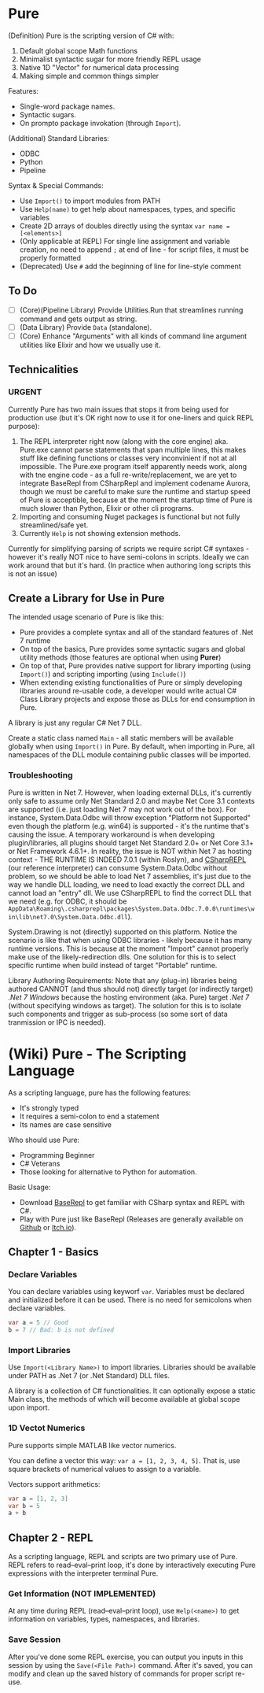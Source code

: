 # Pure

(Definition) Pure is the scripting version of C# with:

1. Default global scope Math functions
2. Minimalist syntactic sugar for more friendly REPL usage
3. Native 1D "Vector" for numerical data processing
4. Making simple and common things simpler

Features:

* Single-word package names.
* Syntactic sugars.
* On prompto package invokation (through `Import`).

(Additional) Standard Libraries:

* ODBC
* Python
* Pipeline

Syntax & Special Commands:

* Use `Import()` to import modules from PATH
* Use `Help(name)` to get help about namespaces, types, and specific variables
* Create 2D arrays of doubles directly using the syntax `var name = [<elements>]`
* (Only applicable at REPL) For single line assignment and variable creation, no need to append `;` at end of line - for script files, it must be properly formatted
* (Deprecated) Use `#` add the beginning of line for line-style comment

## To Do

- [ ] (Core)(Pipeline Library) Provide Utilities.Run that streamlines running command and gets output as string.
- [ ] (Data Library) Provide `Data` (standalone).
- [ ] (Core) Enhance "Arguments" with all kinds of command line argument utilities like Elixir and how we usually use it.

## Technicalities

### URGENT

Currently Pure has two main issues that stops it from being used for production use (but it's OK right now to use it for one-liners and quick REPL purpose):

1. The REPL interpreter right now (along with the core engine) aka. Pure.exe cannot parse statements that span multiple lines, this makes stuff like defining functions or classes very inconvinient if not at all impossible. The Pure.exe program itself apparently needs work, along with tne engine code - as a full re-write/replacement, we are yet to integrate BaseRepl from CSharpRepl and implement codename Aurora, though we must be careful to make sure the runtime and startup speed of Pure is acceptible, because at the moment the startup time of Pure is much slower than Python, Elixir or other cli programs.
2. Importing and consuming Nuget packages is functional but not fully streamlined/safe yet.
3. Currently `Help` is not showing extension methods.

Currently for simplifying parsing of scripts we require script C# syntaxes - however it's really NOT nice to have semi-colons in scripts. Ideally we can work around that but it's hard. (In practice when authoring long scripts this is not an issue)

## Create a Library for Use in Pure

The intended usage scenario of Pure is like this:

* Pure provides a complete syntax and all of the standard features of .Net 7 runtime
* On top of the basics, Pure provides some syntactic sugars and global utility methods (those features are optional when using **Purer**)
* On top of that, Pure provides native support for library importing (using `Import()`) and scripting importing (using `Include()`)
* When extending existing functionalities of Pure or simply developing libraries around re-usable code, a developer would write actual C# Class Library projects and expose those as DLLs for end consumption in Pure.

A library is just any regular C# Net 7 DLL.

Create a static class named `Main` - all static members will be available globally when using `Import()` in Pure. By default, when importing in Pure, all namespaces of the DLL module containing public classes will be imported.

### Troubleshooting

Pure is written in Net 7. However, when loading external DLLs, it's currently only safe to assume only Net Standard 2.0 and maybe Net Core 3.1 contexts are supported (i.e. just loading Net 7 may not work out of the box). For instance, System.Data.Odbc will throw exception "Platform not Supported" even though the platform (e.g. win64) is supported - it's the runtime that's causing the issue. A temporary workaround is when developing plugin/libraries, all plugins should target Net Standard 2.0+ or Net Core 3.1+ or Net Framework 4.6.1+. In reality, the issue is NOT within Net 7 as hosting context - THE RUNTIME IS INDEED 7.0.1 (within Roslyn), and [CSharpREPL](https://github.com/waf/CSharpRepl) (our reference interpreter) can consume System.Data.Odbc without problem, so we should be able to load Net 7 assemblies, it's just due to the way we handle DLL loading, we need to load exactly the correct DLL and cannot load an "entry" dll. We use CSharpREPL to find the correct DLL that we need (e.g. for ODBC, it should be `AppData\Roaming\.csharprepl\packages\System.Data.Odbc.7.0.0\runtimes\win\lib\net7.0\System.Data.Odbc.dll`).

System.Drawing is not (directly) supported on this platform. Notice the scenario is like that when using ODBC libraries - likely because it has many runtime versions. This is because at the moment "Import" cannot properly make use of the likely-redirection dlls. One solution for this is to select specific runtime when build instead of target "Portable" runtime.

Library Authoring Requirements: Note that any (plug-in) libraries being authored CANNOT (and thus should not) directly target (or indirectly target) *.Net 7 Windows* because the hosting environment (aka. Pure) target *.Net 7* (without specifying windows as target). The solution for this is to isolate such components and trigger as sub-process (so some sort of data tranmission or IPC is needed).

# (Wiki) Pure - The Scripting Language

As a scripting language, pure has the following features:

* It's strongly typed
* It requires a semi-colon to end a statement
* Its names are case sensitive

Who should use Pure:

* Programming Beginner
* C# Veterans
* Those looking for alternative to Python for automation.

Basic Usage: 

* Download [BaseRepl](https://github.com/Pure-the-Language/BaseRepl) to get familiar with CSharp syntax and REPL with C#.
* Play with Pure just like BaseRepl (Releases are generally available on [Github](https://github.com/Pure-the-Language/Pure/releases) or [Itch.io](https://charles-zhang.itch.io/pure)).

## Chapter 1 - Basics

### Declare Variables

You can declare variables using keyworf `var`. Variables must be declared and initialized before it can be used. There is no need for semicolons when declare variables.

```C#
var a = 5 // Good
b = 7 // Bad: b is not defined
```

### Import Libraries

Use `Import(<Library Name>)` to import libraries. Libraries should be available under PATH as .Net 7 (or .Net Standard) DLL files.

A library is a collection of C# functionalities. It can optionally expose a static Main class, the methods of which will become available at global scope upon import.

### 1D Vectot Numerics

Pure supports simple MATLAB like vector numerics.

You can define a vector this way: `var a = [1, 2, 3, 4, 5]`. That is, use square brackets of numerical values to assign to a variable.

Vectors support arithmetics: 

```c#
var a = [1, 2, 3]
var b = 5
a + b
```

## Chapter 2 - REPL

As a scripting language, REPL and scripts are two primary use of Pure. REPL refers to read–eval–print loop, it's done by interactively executing Pure expressions with the interpreter terminal Pure.

### Get Information (NOT IMPLEMENTED)

At any time during REPL (read–eval–print loop), use `Help(<name>)` to get information on variables, types, namespaces, and libraries.

### Save Session

After you've done some REPL exercise, you can output you inputs in this session by using the `Save(<File Path>)` command. After it's saved, you can modify and clean up the saved history of commands for proper script re-use.